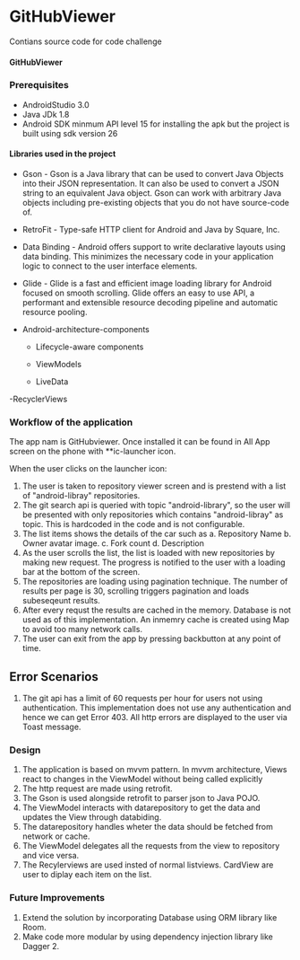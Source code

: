 # GitHubViewer
Contians source code for code challenge


#### GitHubViewer

### Prerequisites

- AndroidStudio 3.0
- Java JDk 1.8
- Android SDK minmum API level 15 for installing the apk but the project is built using sdk version 26

#### Libraries used in the project

- Gson - Gson is a Java library that can be used to convert Java Objects into their JSON representation. 
        It can also be used to convert a JSON string to an equivalent Java object. Gson can work with arbitrary 
        Java objects including pre-existing objects that you do not have source-code of.

- RetroFit - Type-safe HTTP client for Android and Java by Square, Inc.

- Data Binding - Android offers support to write declarative layouts using data binding. 
                This minimizes the necessary code in your application logic to connect to the user interface elements.
                
- Glide - Glide is a fast and efficient image loading library for Android focused on smooth scrolling. 
          Glide offers an easy to use API, a performant and extensible resource decoding pipeline and automatic resource pooling.
          
- Android-architecture-components
  - Lifecycle-aware components

  - ViewModels

  - LiveData

-RecyclerViews

### Workflow of the application

The app nam is GitHubviewer. Once installed it can be found in All App screen on the phone with **ic-launcher icon.

When the user clicks on the launcher icon:

1. The user is taken to repository viewer screen and is prestend with a list of "android-libray" repositories.
2. The git search api is queried with topic "android-library", so the user will be presented with only repositories 
   which contains "android-libray" as topic. This is hardcoded in the code and is not configurable.
3. The list items shows the details of the car such as
    a. Repository Name
    b. Owner avatar image.
    c. Fork count
    d. Description
4. As the user scrolls the list, the list is loaded with new repositories by making new request. The progress is 
   notified to the user with a loading bar at the bottom of the screen.
5. The repositories are loading using pagination technique. The number of results per page is 30, 
   scrolling triggers pagination and loads subeseqeunt results.
6. After every requst the results are cached in the memory. Database is not used as of this implementation.
   An inmemry cache is created using Map to avoid too many network calls.
7. The user can exit from the app by pressing backbutton at any point of time.

## Error Scenarios
1. The git api has a limit of 60 requests per hour for users not using authentication. This implementation 
   does not use any authentication and hence we can get Error 403. All http errors are displayed to the user via Toast message.

### Design

1. The application is based on mvvm pattern. In mvvm architecture, Views react to changes in the ViewModel without being called 
   explicitly
2. The http request are made using retrofit.
3. The Gson is used alongside retrofit to parser json to Java POJO.
4. The ViewModel interacts with datarepository to get the data and updates the View through databiding.
5. The datarepository handles wheter the data should be fetched from network or cache.
7. The ViewModel delegates all the requests from the view to repository and vice versa.
6. The Recylerviews are used insted of normal listviews. CardView are user to diplay each item on the list.



### Future Improvements
1. Extend the solution by incorporating Database using ORM library like Room.
2. Make code more modular by using dependency injection library like Dagger 2.
